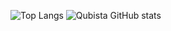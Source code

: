 ![Top Langs](https://github-readme-stats.vercel.app/api/top-langs/?username=qubista&hide_rank&theme=shadow_red)
![Qubista GitHub stats](https://github-readme-stats.vercel.app/api?username=Qubista&show_icons=true&theme=shadow_red)
